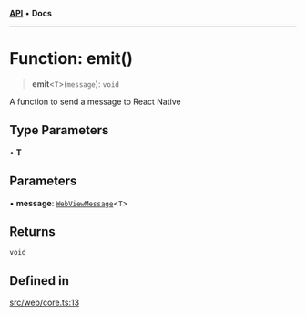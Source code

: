 [**API**](../../../API.md) • **Docs**

***

# Function: emit()

> **emit**\<`T`\>(`message`): `void`

A function to send a message to React Native

## Type Parameters

• **T**

## Parameters

• **message**: [`WebViewMessage`](../../../index/interfaces/WebViewMessage.md)\<`T`\>

## Returns

`void`

## Defined in

[src/web/core.ts:13](https://github.com/inokawa/react-native-react-bridge/blob/d26d92078fb33b1c0c8fd4a3ec39d47e56a03c08/src/web/core.ts#L13)
